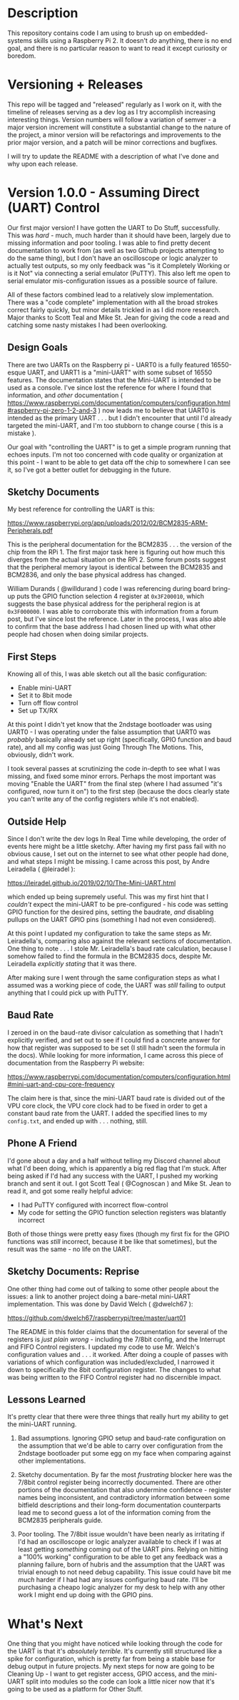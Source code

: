 # Description
This repository contains code I am using to brush up on embedded-systems skills using a Raspberry Pi 2. It doesn't _do_ anything, there is no end goal, and there is no particular reason to want to read it except curiosity or boredom.

# Versioning + Releases
This repo will be tagged and "released" regularly as I work on it, with the timeline of releases serving as a dev log as I try accomplish increasing interesting things. Version numbers will follow a variation of semver - a major version increment will constitute a substantial change to the nature of the project, a minor version will be refactorings and improvements to the prior major version, and a patch will be minor corrections and bugfixes.

I will try to update the README with a description of what I've done and why upon each release.


# Version 1.0.0 - Assuming Direct (UART) Control
Our first major version! I have gotten the UART to Do Stuff, successfully. This was _hard_ - much, much harder than it should have been, largely due to missing information and poor tooling. I was able to find pretty decent documentation to work from (as well as two Github projects attempting to do the same thing), but I don't have an oscilloscope or logic analyzer to actually test outputs, so my only feedback was "is it Completely Working or is it Not" via connecting a serial emulator (PuTTY). This also left me open to serial emulator mis-configuration issues as a possible source of failure.

All of these factors combined lead to a relatively slow implementation. There was a "code complete" implementation with all the broad strokes correct fairly quickly, but minor details trickled in as I did more research. Major thanks to Scott Teal and Mike St. Jean for giving the code a read and catching some nasty mistakes I had been overlooking.

## Design Goals
There are two UARTs on the Raspberry pi - UART0 is a fully featured 16550-esque UART, and UART1 is a "mini-UART" with some subset of 16550 features. The documentation states that the Mini-UART is intended to be used as a console. I've since lost the reference for where I found that information, and _other_ documentation ( https://www.raspberrypi.com/documentation/computers/configuration.html#raspberry-pi-zero-1-2-and-3 ) now leads me to believe that UART0 is intended as the primary UART . . . but I didn't encounter that until I'd already targeted the mini-UART, and I'm too stubborn to change course ( this is a mistake ).

Our goal with "controlling the UART" is to get a simple program running that echoes inputs. I'm not too concerned with code quality or organization at this point - I want to be able to get data off the chip to somewhere I can see it, so I've got a better outlet for debugging in the future.

## Sketchy Documents
My best reference for controlling the UART is this:

https://www.raspberrypi.org/app/uploads/2012/02/BCM2835-ARM-Peripherals.pdf

This is the peripheral documentation for the BCM2835 . . . the version of the chip from the RPi 1. The first major task here is figuring out how much this diverges from the actual situation on the RPi 2. Some forum posts suggest that the peripheral memory layout is identical between the BCM2835 and BCM2836, and only the base physical address has changed.

William Durands ( @willdurand ) code I was referencing during board bring-up puts the GPIO function selection 4 register at `0x3F200010`, which suggests the base physical address for the peripheral region is at `0x3F000000`. I was able to corroborate this with information from a forum post, but I've since lost the reference. Later in the process, I was also able to confirm that the base address I had chosen lined up with what other people had chosen when doing similar projects.


## First Steps
Knowing all of this, I was able sketch out all the basic configuration:
 - Enable mini-UART
 - Set it to 8bit mode
 - Turn off flow control
 - Set up TX/RX

At this point I didn't yet know that the 2ndstage bootloader was using UART0 - I was operating under the false assumption that UART0 was _probably_ basically already set up right (specifically, GPIO function and baud rate), and all my config was just Going Through The Motions. This, obviously, didn't work.

I took several passes at scrutinizing the code in-depth to see what I was missing, and fixed some minor errors. Perhaps the most important was moving "Enable the UART" from the final step (where I had assumed "it's configured, now turn it on") to the first step (because the docs clearly state you can't write any of the config registers while it's not enabled).

## Outside Help
Since I don't write the dev logs In Real Time while developing, the order of events here might be a little sketchy. After having my first pass fail with no obvious cause, I set out on the internet to see what other people had done, and what steps I might be missing. I came across this post, by Andre Leiradella ( @leiradel ):

https://leiradel.github.io/2019/02/10/The-Mini-UART.html

which ended up being supremely useful. This was my first hint that I _couldn't_ expect the mini-UART to be pre-configured - his code was setting GPIO function for the desired pins, setting the baudrate, _and_ disabling pullups on the UART GPIO pins (something I had not even considered).

At this point I updated my configuration to take the same steps as Mr. Leiradella's, comparing also against the relevant sections of documentation. One thing to note . . . I stole Mr. Leiradella's baud rate calculation, because I somehow failed to find the formula in the BCM2835 docs, despite Mr. Leiradella _explicitly stating_ that it was there.

After making sure I went through the same configuration steps as what I assumed was a working piece of code, the UART was _still_ failing to output anything that I could pick up with PuTTY.

## Baud Rate
I zeroed in on the baud-rate divisor calculation as something that I hadn't explicitly verified, and set out to see if I could find a concrete answer for how that register was supposed to be set (I still hadn't seen the formula in the docs). While looking for more information, I came across this piece of documentation from the Raspberry Pi website:

https://www.raspberrypi.com/documentation/computers/configuration.html#mini-uart-and-cpu-core-frequency

The claim here is that, since the mini-UART baud rate is divided out of the VPU core clock, the VPU core clock had to be fixed in order to get a constant baud rate from the UART. I added the specified lines to my `config.txt`, and ended up with . . . nothing, still.

## Phone A Friend
I'd gone about a day and a half without telling my Discord channel about what I'd been doing, which is apparently a big red flag that I'm stuck. After being asked if I'd had any success with the UART, I pushed my working branch and sent it out. I got Scott Teal ( @Cognoscan ) and Mike St. Jean to read it, and got some really helpful advice:
 - I had PuTTY configured with incorrect flow-control
 - My code for setting the GPIO function selection registers was blatantly incorrect

Both of those things were pretty easy fixes (though my first fix for the GPIO functions was _still_ incorrect, because it be like that sometimes), but the result was the same - no life on the UART.

## Sketchy Documents: Reprise
One other thing had come out of talking to some other people about the issues: a link to another project doing a bare-metal mini-UART implementation. This was done by David Welch ( @dwelch67 ):

https://github.com/dwelch67/raspberrypi/tree/master/uart01

The README in this folder claims that the documentation for several of the registers is _just plain wrong_ - including the 7/8bit config, and the Interrupt and FIFO Control registers. I updated my code to use Mr. Welch's configuration values and . . . it worked. After doing a couple of passes with variations of which configuration was included/excluded, I narrowed it down to specifically the 8bit configuration register. The changes to what was being written to the FIFO Control register had no discernible impact.

## Lessons Learned
It's pretty clear that there were three things that really hurt my ability to get the mini-UART running.

1) Bad assumptions. Ignoring GPIO setup and baud-rate configuration on the assumption that we'd be able to carry over configuration from the 2ndstage bootloader put some egg on my face when comparing against other implementations.

2) Sketchy documentation. By far the most _frustrating_ blocker here was the 7/8bit control register being incorrectly documented. There are other portions of the documentation that also undermine confidence - register names being inconsistent, and contradictory information between some bitfield descriptions and their long-form documentation counterparts lead me to second guess a lot of the information coming from the BCM2835 peripherals guide.

3) Poor tooling. The 7/8bit issue wouldn't have been nearly as irritating if I'd had an oscilloscope or logic analyzer available to check if I was at least getting _something_ coming out of the UART pins. Relying on hitting a "100% working" configuration to be able to get any feedback was a planning failure, born of hubris and the assumption that the UART was trivial enough to not need debug capability. This issue could have bit me _much_ harder if I had had any issues configuring baud rate. I'll be purchasing a cheapo logic analyzer for my desk to help with any other work I might end up doing with the GPIO pins.

# What's Next
One thing that you might have noticed while looking through the code for the UART is that it's _absolutely terrible_. It's currently still structured like a spike for configuration, which is pretty far from being a stable base for debug output in future projects. My next steps for now are going to be Cleaning Up - I want to get register access, GPIO access, and the mini-UART split into modules so the code can look a little nicer now that it's going to be used as a platform for Other Stuff.
